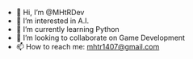 - 👋 Hi, I’m @MHtRDev
- 👀 I’m interested in A.I.
- 🌱 I’m currently learning Python
- 💞️ I’m looking to collaborate on Game Development
- 📫 How to reach me: mhtr1407@gmail.com

<!---
MHtRDev/MHtRDev is a ✨ special ✨ repository because its `README.md` (this file) appears on your GitHub profile.
You can click the Preview link to take a look at your changes.
--->
